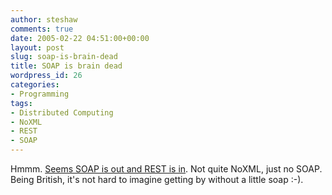 ```yaml
---
author: steshaw
comments: true
date: 2005-02-22 04:51:00+00:00
layout: post
slug: soap-is-brain-dead
title: SOAP is brain dead
wordpress_id: 26
categories:
- Programming
tags:
- Distributed Computing
- NoXML
- REST
- SOAP
---
```


Hmmm. [Seems SOAP is out and REST is in](http://www.artima.com/weblogs/viewpost.jsp?thread=95113). Not quite NoXML, just no SOAP. Being British, it's not hard to imagine getting by without  a little soap :-).
